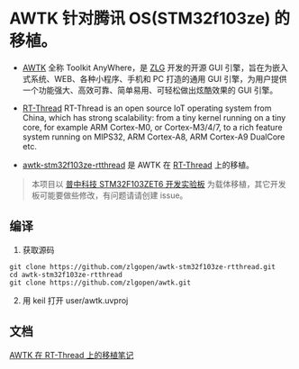 # AWTK 针对腾讯 OS(STM32f103ze) 的移植。

* [AWTK](https://github.com/zlgopen/awtk) 全称 Toolkit AnyWhere，是 [ZLG](http://www.zlg.cn/) 开发的开源 GUI 引擎，旨在为嵌入式系统、WEB、各种小程序、手机和 PC 打造的通用 GUI 引擎，为用户提供一个功能强大、高效可靠、简单易用、可轻松做出炫酷效果的 GUI 引擎。

* [RT-Thread](https://github.com/RT-Thread/rt-thread) RT-Thread is an open source IoT operating system from China, which has strong scalability: from a tiny kernel running on a tiny core, for example ARM Cortex-M0, or Cortex-M3/4/7, to a rich feature system running on MIPS32, ARM Cortex-A8, ARM Cortex-A9 DualCore etc.

* [awtk-stm32f103ze-rtthread](https://github.com/zlgopen/awtk-stm32f103ze-rtthread) 是 AWTK 在  [RT-Thread](https://github.com/RT-Thread/rt-thread) 上的移植。

> 本项目以 [普中科技 STM32F103ZET6 开发实验板](https://item.taobao.com/item.htm?spm=a230r.1.14.1.50a130e8TMKYMC&id=558855281660&ns=1&abbucket=5#detail) 为载体移植，其它开发板可能要做些修改，有问题请请创建 issue。

## 编译

1. 获取源码

```
git clone https://github.com/zlgopen/awtk-stm32f103ze-rtthread.git
cd awtk-stm32f103ze-rtthread
git clone https://github.com/zlgopen/awtk.git
```

2. 用 keil 打开 user/awtk.uvproj

## 文档

[AWTK 在 RT-Thread 上的移植笔记]( docs/rtt-port.md)
